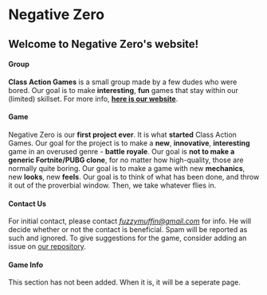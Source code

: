 # Negative Zero

## Welcome to Negative Zero's website!

#### Group
  **Class Action Games** is a small group made by a few dudes who were bored. Our goal is
to make **interesting**, **fun** games that stay within our (limited) skillset.
For more info, [**here is our website**](https://github.com/Kyllingene/Class_Action/).

#### Game
  Negative Zero is our **first project ever**. It is what **started** Class Action Games.
Our goal for the project is to make a **new**, **innovative**, **interesting** game in an
overused genre - **battle royale**. Our goal is **not to make a generic Fortnite/PUBG clone**,
for no matter how high-quality, those are normally quite boring. Our goal is to make a game
with new **mechanics**, new **looks**, new **feels**. Our goal is to think of what has been done, and
throw it out of the proverbial window. Then, we take whatever flies in.

#### Contact Us
  For initial contact, please contact *fuzzymuffin@gmail.com* for info. He will decide whether or
not the contact is beneficial. Spam will be reported as such and ignored. To give suggestions for the
game, consider adding an issue on [our repository](https://github.com/Kyllingene/Negative_Zero/issues).
 
#### Game Info
  This section has not been added. When it is, it will be a seperate page.
